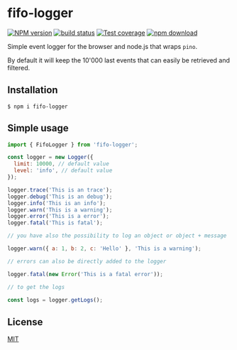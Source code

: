 # fifo-logger

[![NPM version][npm-image]][npm-url]
[![build status][ci-image]][ci-url]
[![Test coverage][codecov-image]][codecov-url]
[![npm download][download-image]][download-url]

Simple event logger for the browser and node.js that wraps `pino`.

By default it will keep the 10'000 last events that can easily be retrieved and filtered.

## Installation

`$ npm i fifo-logger`

## Simple usage

```js
import { FifoLogger } from 'fifo-logger';

const logger = new Logger({
  limit: 10000, // default value
  level: 'info', // default value
});

logger.trace('This is an trace');
logger.debug('This is an debug');
logger.info('This is an info');
logger.warn('This is a warning');
logger.error('This is a error');
logger.fatal('This is fatal');

// you have also the possibility to log an object or object + message

logger.warn({ a: 1, b: 2, c: 'Hello' }, 'This is a warning');

// errors can also be directly added to the logger

logger.fatal(new Error('This is a fatal error'));

// to get the logs

const logs = logger.getLogs();
```

## License

[MIT](./LICENSE)

[npm-image]: https://img.shields.io/npm/v/fifo-logger.svg
[npm-url]: https://www.npmjs.com/package/fifo-logger
[ci-image]: https://github.com/cheminfo/fifo-logger/workflows/Node.js%20CI/badge.svg?branch=main
[ci-url]: https://github.com/cheminfo/fifo-logger/actions?query=workflow%3A%22Node.js+CI%22
[codecov-image]: https://img.shields.io/codecov/c/github/cheminfo/fifo-logger.svg
[codecov-url]: https://codecov.io/gh/cheminfo/fifo-logger
[download-image]: https://img.shields.io/npm/dm/fifo-logger.svg
[download-url]: https://www.npmjs.com/package/fifo-logger
